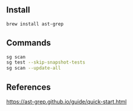 ## Install

```bash
brew install ast-grep
```

## Commands

```bash
sg scan
sg test --skip-snapshot-tests
sg scan --update-all
```

## References

https://ast-grep.github.io/guide/quick-start.html